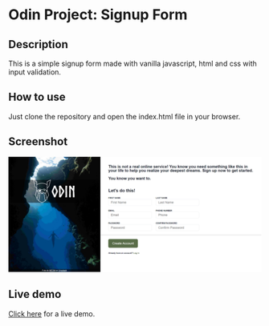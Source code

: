 # Odin Project: Signup Form

## Description

This is a simple signup form made with vanilla javascript, html and css with input validation.

## How to use

Just clone the repository and open the index.html file in your browser.

## Screenshot

![image](screenshot.png)

## Live demo

[Click here](https://robertron624.github.io/TheOdinProject-sign-up-form/) for a live demo.